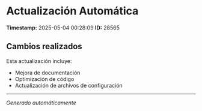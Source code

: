 # Actualización Automática

**Timestamp:** 2025-05-04 00:28:09
**ID:** 28565

## Cambios realizados

Esta actualización incluye:
- Mejora de documentación
- Optimización de código
- Actualización de archivos de configuración

---
*Generado automáticamente*
